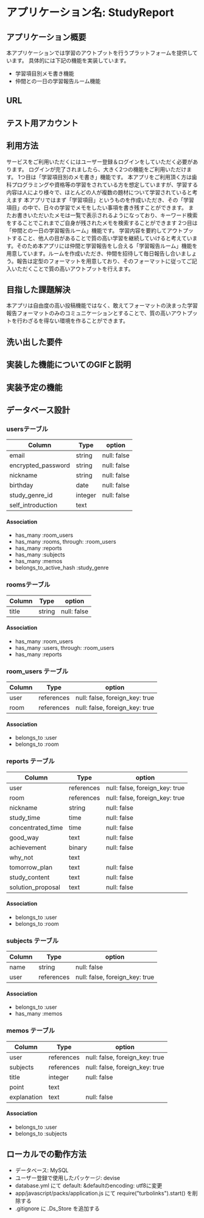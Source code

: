 # アプリケーション名: StudyReport

## アプリケーション概要
本アプリケーションでは学習のアウトプットを行うプラットフォームを提供しています。
具体的には下記の機能を実装しています。
- 学習項目別メモ書き機能
- 仲間との一日の学習報告ルーム機能

## URL

## テスト用アカウント

## 利用方法
サービスをご利用いただくにはユーザー登録＆ログインをしていただく必要があります。
ログインが完了されましたら、大きく2つの機能をご利用いただけます。
1つ目は「学習項目別のメモ書き」機能です。
本アプリをご利用頂く方は歯科プログラミングや資格等の学習をされている方を想定していますが、学習する内容は人により様々で、ほとんどの人が複数の題材について学習されていると考えます
本アプリではまず「学習項目」というものを作成いただき、その「学習項目」の中で、日々の学習でメモをしたい事項を書き残すことができます。
またお書きいただいたメモは一覧で表示されるようになっており、キーワード検索をすることでこれまでご自身が残されたメモを検索することができます
2つ目は「仲間との一日の学習報告ルーム」機能です。
学習内容を要約してアウトプットすること、他人の目があることで質の高い学習を継続していけると考えています。そのため本アプリには仲間と学習報告をし合える「学習報告ルーム」機能を用意しています。ルームを作成いただき、仲間を招待して毎日報告し合いましょう。報告は定型のフォーマットを用意しており、そのフォーマットに従ってご記入いただくことで質の高いアウトプットを行えます。

## 目指した課題解決
本アプリは自由度の高い投稿機能ではなく、敢えてフォーマットの決まった学習報告フォーマットのみのコミュニケーションとすることで、質の高いアウトプットを行わざるを得ない環境を作ることができます。

## 洗い出した要件

## 実装した機能についてのGIFと説明

## 実装予定の機能

## データベース設計
### usersテーブル

| Column             | Type            | option           |
| ------------------ | --------------- | ---------------- |
| email              | string          | null: false      |
| encrypted_password | string          | null: false      |
| nickname           | string          | null: false      |
| birthday           | date            | null: false      |
| study_genre_id     | integer         | null: false      |
| self_introduction  | text            |                  |

#### Association

- has_many :room_users
- has_many :rooms, through: :room_users
- has_many :reports
- has_many :subjects
- has_many :memos
- belongs_to_active_hash :study_genre

### roomsテーブル

| Column             | Type            | option           |
| ------------------ | --------------- | ---------------- |
| title              | string          | null: false      |

#### Association

- has_many :room_users
- has_many :users, through: :room_users
- has_many :reports

### room_users テーブル

| Column             | Type            | option                         |
| ------------------ | --------------- | ------------------------------ |
| user               | references      | null: false, foreign_key: true |
| room               | references      | null: false, foreign_key: true |

#### Association

- belongs_to :user
- belongs_to :room

### reports テーブル

| Column             | Type            | option                         |
| ------------------ | --------------- | ------------------------------ |
| user               | references      | null: false, foreign_key: true |
| room               | references      | null: false, foreign_key: true |
| nickname           | string          | null: false                    |
| study_time         | time            | null: false                    |
| concentrated_time  | time            | null: false                    |
| good_way           | text            | null: false                    |
| achievement        | binary          | null: false                    |
| why_not            | text            |                                |
| tomorrow_plan      | text            | null: false                    |
| study_content      | text            | null: false                    |
| solution_proposal  | text            | null: false                    |

#### Association

- belongs_to :user
- belongs_to :room

### subjects テーブル

| Column             | Type            | option                         |
| ------------------ | --------------- | ------------------------------ |
| name               | string          | null: false                    |
| user               | references      | null: false, foreign_key: true |

#### Association

- belongs_to :user
- has_many :memos

### memos テーブル

| Column             | Type            | option                         |
| ------------------ | --------------- | ------------------------------ |
| user               | references      | null: false, foreign_key: true |
| subjects           | references      | null: false, foreign_key: true |
| title              | integer         | null: false                    |
| point              | text            |                                |
| explanation        | text            | null: false                    |

#### Association

- belongs_to :user
- belongs_to :subjects



## ローカルでの動作方法
- データベース: MySQL
- ユーザー登録で使用したパッケージ: devise
- database.yml にて default: &defaultのencoding: utf8に変更
- app/javascript/packs/application.js にて require("turbolinks").start() を削除する
- .gitignore に .Ds_Store を追加する
